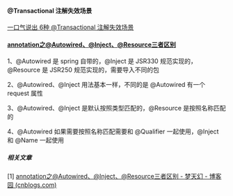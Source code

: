 #### @Transactional 注解失效场景

[一口气说出 6种 @Transactional 注解失效场景](https://mp.weixin.qq.com/s/IcDEEft7bLhnqyo5knwUdw)



#### [annotation之@Autowired、@Inject、@Resource三者区别](https://www.cnblogs.com/pjfmeng/p/7551340.html)

1、@Autowired 是 spring 自带的，@Inject 是 JSR330 规范实现的，@Resource 是 JSR250 规范实现的，需要导入不同的包

2、@Autowired、@Inject 用法基本一样，不同的是 @Autowired 有一个 request 属性

3、@Autowired、@Inject 是默认按照类型匹配的，@Resource 是按照名称匹配的

4、@Autowired 如果需要按照名称匹配需要和 @Qualifier 一起使用，@Inject 和 @Name 一起使用

##### 相关文章

[1] [annotation之@Autowired、@Inject、@Resource三者区别 - 梦天幻 - 博客园 (cnblogs.com)](https://www.cnblogs.com/pjfmeng/p/7551340.html)